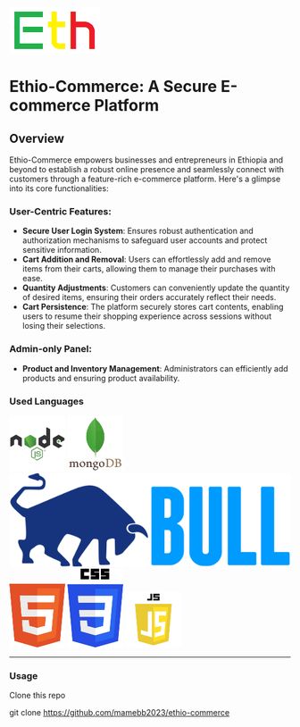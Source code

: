 ![preview](views/assets/img/logo.png)

# Ethio-Commerce: A Secure E-commerce Platform

## Overview

<p>Ethio-Commerce empowers businesses and entrepreneurs in Ethiopia and beyond to establish a robust online presence and seamlessly connect with customers through a feature-rich e-commerce platform. Here's a glimpse into its core functionalities:</p>

### User-Centric Features:
* __Secure User Login System__: Ensures robust authentication and authorization mechanisms to safeguard user accounts and protect sensitive information.
* __Cart Addition and Removal__: Users can effortlessly add and remove items from their carts, allowing them to manage their purchases with ease.
* __Quantity Adjustments__: Customers can conveniently update the quantity of desired items, ensuring their orders accurately reflect their needs.
* __Cart Persistence__: The platform securely stores cart contents, enabling users to resume their shopping experience across sessions without losing their selections.

### Admin-only Panel:
* __Product and Inventory Management__: Administrators can efficiently add products and ensuring product availability.</li>

### Used Languages
![preview](views/assets/img/nodejs.png) ![preview](views/assets/img/mongodb.png) ![preview](views/assets/img/bull.png)
![preview](views/assets/img/html.png) ![preview](views/assets/img/css.png) ![preview](views/assets/img/js.png)

---

### Usage
Clone this repo

  git clone https://github.com/mamebb2023/ethio-commerce


